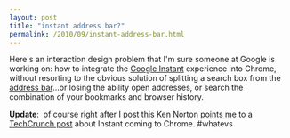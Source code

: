 ```yaml
---
layout: post
title: "instant address bar?"
permalink: /2010/09/instant-address-bar.html
---
```


<p>Here&#39;s an interaction design problem that I&#39;m sure someone at Google is working on: how to integrate the <a href="http://www.google.com/instant/" target="_self">Google Instant</a> experience into Chrome, without resorting to the obvious solution of splitting a search box from the <a href="http://www.google.com/support/chrome/bin/answer.py?hl=en&amp;answer=95440" target="_self">address bar</a>...or losing the ability open addresses, or search the combination of your bookmarks and browser history.</p>
<p><strong>Update</strong>: &#0160;of course right after I post this Ken Norton <a href="http://twitter.com/kennethn/status/24139406305" target="_self">points me</a> to a <a href="http://techcrunch.com/2010/09/08/google-instant-chrome/" target="_self">TechCrunch post</a> about Instant coming to Chrome. #whatevs</p>


